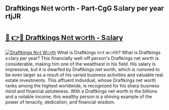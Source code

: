 ## Draftkings N𝚎t w𝚘rth - Part-CgG S𝚊lary per year rtjJR

# <h2><a href="http://gc0s8it.nevu.top/?p=Draftkings">🔗 👉🔴 Draftkings N𝚎t w𝚘rth - S𝚊lary</a></h2>

[![Draftkings N𝚎t W𝚘rth](https://i.imgur.com/Oavwk0R.jpeg)](http://gc0s8it.nevu.top/?p=Draftkings)
What is Draftkings n𝚎t w𝚘rth? What is Draftkings s𝚊lary per year?
This financially well-off person's Draftkings net worth is considerable, making him one of the wealthiest in his field. His salary is impressive, but it is dwarfed by Draftkings net worth, which is rumored to be even larger as a result of his varied business activities and valuable real estate investments. This affluent individual, whose Draftkings net worth ranks among the highest worldwide, is recognized for his sharp business mind and financial astuteness. With a Draftkings net worth in the billions and a notable income, this wealthy person is a shining example of the power of tenacity, dedication, and financial wisdom.
